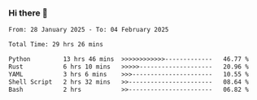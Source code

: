 ### Hi there 👋

<!--
**ututono/ututono** is a ✨ _special_ ✨ repository because its `README.md` (this file) appears on your GitHub profile.

Here are some ideas to get you started:

- 🔭 I’m currently working on ...
- 🌱 I’m currently learning ...
- 👯 I’m looking to collaborate on ...
- 🤔 I’m looking for help with ...
- 💬 Ask me about ...
- 📫 How to reach me: ...
- 😄 Pronouns: ...
- ⚡ Fun fact: ...
-->



<!--START_SECTION:waka-->

```txt
From: 28 January 2025 - To: 04 February 2025

Total Time: 29 hrs 26 mins

Python         13 hrs 46 mins  >>>>>>>>>>>>-------------   46.77 %
Rust           6 hrs 10 mins   >>>>>--------------------   20.96 %
YAML           3 hrs 6 mins    >>>----------------------   10.55 %
Shell Script   2 hrs 32 mins   >>-----------------------   08.64 %
Bash           2 hrs           >>-----------------------   06.82 %
```

<!--END_SECTION:waka-->
